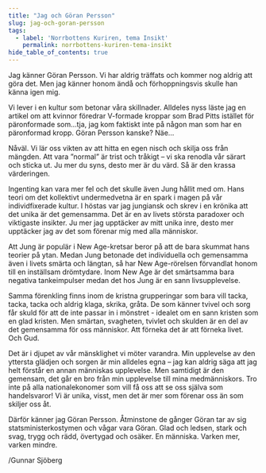 ```yaml
---
title: "Jag och Göran Persson"
slug: jag-och-goran-persson
tags:
  - label: 'Norrbottens Kuriren, tema Insikt'
    permalink: norrbottens-kuriren-tema-insikt
hide_table_of_contents: true
---
```

Jag känner Göran Persson. Vi har aldrig träffats och kommer nog aldrig att göra det. Men jag känner honom ändå och förhoppningsvis skulle han känna igen mig.

<!--truncate-->

Vi lever i en kultur som betonar våra skillnader. Alldeles nyss läste jag en artikel om att kvinnor föredrar V-formade kroppar som Brad Pitts istället för päronformade som…tja, jag kom faktiskt inte på någon man som har en päronformad kropp. Göran Persson kanske? Näe…

Nåväl. Vi lär oss vikten av att hitta en egen nisch och skilja oss från mängden. Att vara ”normal” är trist och tråkigt – vi ska renodla vår särart och sticka ut. Ju mer du syns, desto mer är du värd. Så är den krassa värderingen.

Ingenting kan vara mer fel och det skulle även Jung hållit med om. Hans teori om det kollektivt undermedvetna är en spark i magen på vår individfixerade kultur. I höstas var jag jungiansk och skrev i en krönika att det unika är det gemensamma. Det är en av livets största paradoxer och viktigaste insikter. Ju mer jag upptäcker av mitt unika inre, desto mer upptäcker jag av det som förenar mig med alla människor. 

Att Jung är populär i New Age-kretsar beror på att de bara skummat hans teorier på ytan. Medan Jung betonade det individuella och gemensamma även i livets smärta och längtan, så har New Age-rörelsen förvandlat honom till en inställsam drömtydare. Inom New Age är det smärtsamma bara negativa tankeimpulser medan det hos Jung är en sann livsupplevelse.

Samma förenkling finns inom de kristna grupperingar som bara vill tacka, tacka, tacka och aldrig klaga, skrika, gråta. De som känner tvivel och sorg får skuld för att de inte passar in i mönstret - idealet om en sann kristen som en glad kristen. Men smärtan, svagheten, tvivlet och skulden är en del av det gemensamma för oss människor. Att förneka det är att förneka livet. Och Gud.

Det är i djupet av vår mänsklighet vi möter varandra. Min upplevelse av den yttersta glädjen och sorgen är min alldeles egna – jag kan aldrig säga att jag helt förstår en annan människas upplevelse. Men samtidigt är den gemensam, det går en bro från min upplevelse till mina medmänniskors. Tro inte på alla nationalekonomer som vill få oss att se oss själva som handelsvaror! Vi är unika, visst, men det är mer som förenar oss än som skiljer oss åt. 

Därför känner jag Göran Persson. Åtminstone de gånger Göran tar av sig statsministerkostymen och vågar vara Göran. Glad och ledsen, stark och svag, trygg och rädd, övertygad och osäker. En människa. Varken mer, varken mindre.

/Gunnar Sjöberg
